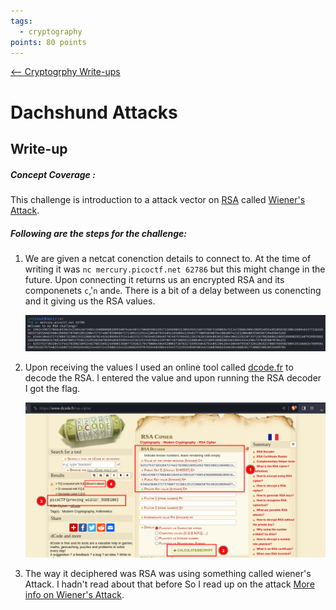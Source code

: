 ```yaml
---
tags:
  - cryptography
points: 80 points
---
```


[<-- Cryptogrphy Write-ups](../writeup-list.md)

# Dachshund Attacks
## Write-up

##### Concept Coverage :
This challenge is introduction to a attack vector on [RSA](https://en.wikipedia.org/wiki/RSA_(cryptosystem)) called [Wiener's Attack](https://en.wikipedia.org/wiki/Wiener%27s_attack).

##### Following are the steps for the challenge: 
1. We are given a netcat conenction details to connect to. At the time of writing it was `nc mercury.picoctf.net 62786` but this might change in the future. Upon connecting it returns us an encrypted RSA and its componenets `c`,'`n` and`e`. There is a bit of a delay between us conencting and it giving us the RSA values.

    ![netcat-connection](./assets/netcat-connection.png)

2. Upon receiving the values I used an online tool called [dcode.fr](https://www.dcode.fr/rsa-cipher) to decode the RSA. I entered the value and upon running the RSA decoder I got the flag.

    ![dcode](./assets/dcode.png)

3. The way it deciphered was RSA was using something called wiener's Attack. I hadn't read about that before So I read up on the attack [More info on Wiener's Attack](https://en.wikipedia.org/wiki/Wiener%27s_attack). 
